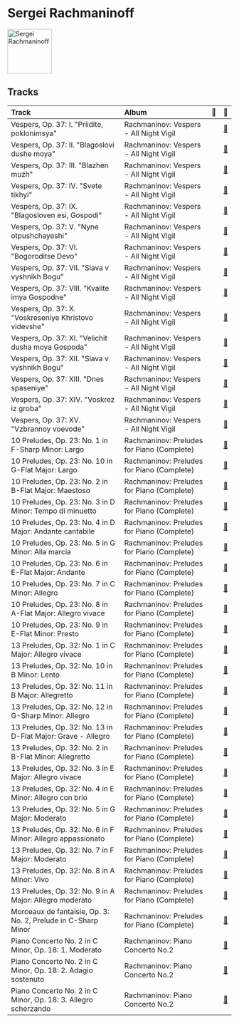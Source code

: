 
# Sergei Rachmaninoff


<img src="https://i.scdn.co/image/463e3c5c3e814761532f554913cf2af456bcba59" alt="Sergei Rachmaninoff" width="100" />

## Tracks

| Track                                                          | Album                                      | 💚   | 🔗                                                          |
|:---------------------------------------------------------------|:-------------------------------------------|:----|:-----------------------------------------------------------|
| Vespers, Op. 37: I. "Priidite, poklonimsya"                    | Rachmaninov: Vespers - All Night Vigil     |     | [🔗](https://open.spotify.com/track/4evlPDUET2zxmrSffIopYk) |
| Vespers, Op. 37: II. "Blagoslovi dushe moya"                   | Rachmaninov: Vespers - All Night Vigil     |     | [🔗](https://open.spotify.com/track/3tmb8PpSEsDXOPv2JxBAeJ) |
| Vespers, Op. 37: III. "Blazhen muzh"                           | Rachmaninov: Vespers - All Night Vigil     |     | [🔗](https://open.spotify.com/track/4vOfTVbAp9oBxyko8covCb) |
| Vespers, Op. 37: IV. "Svete tikhyi"                            | Rachmaninov: Vespers - All Night Vigil     |     | [🔗](https://open.spotify.com/track/63vzmx5X4rx7iiampzwus4) |
| Vespers, Op. 37: IX. "Blagosloven esi, Gospodi"                | Rachmaninov: Vespers - All Night Vigil     |     | [🔗](https://open.spotify.com/track/0NfQexdy6BRC3O7W2LPqHl) |
| Vespers, Op. 37: V. "Nyne otpushchayeshi"                      | Rachmaninov: Vespers - All Night Vigil     |     | [🔗](https://open.spotify.com/track/6pFMpE4Z9UooPdsTmgbWYI) |
| Vespers, Op. 37: VI. "Bogoroditse Devo"                        | Rachmaninov: Vespers - All Night Vigil     |     | [🔗](https://open.spotify.com/track/3eu4eSHpO2u9bgzmDDTlgY) |
| Vespers, Op. 37: VII. "Slava v vyshnikh Bogu"                  | Rachmaninov: Vespers - All Night Vigil     |     | [🔗](https://open.spotify.com/track/0op8XEiSF79zl5SSvPv5j2) |
| Vespers, Op. 37: VIII. "Kvalite imya Gospodne"                 | Rachmaninov: Vespers - All Night Vigil     |     | [🔗](https://open.spotify.com/track/79tPoVRNUdOSwM8ERRpx8m) |
| Vespers, Op. 37: X. "Voskreseniye Khristovo videvshe"          | Rachmaninov: Vespers - All Night Vigil     |     | [🔗](https://open.spotify.com/track/2rzp6tSZjlPxIjkcnKoV7a) |
| Vespers, Op. 37: XI. "Velichit dusha moya Gospoda"             | Rachmaninov: Vespers - All Night Vigil     |     | [🔗](https://open.spotify.com/track/32j8MnD2wyx1QQ3wRa6ytm) |
| Vespers, Op. 37: XII. "Slava v vyshnikh Bogu"                  | Rachmaninov: Vespers - All Night Vigil     |     | [🔗](https://open.spotify.com/track/1RCpDM7OThH6WdncbhQ7IE) |
| Vespers, Op. 37: XIII. "Dnes spaseniye"                        | Rachmaninov: Vespers - All Night Vigil     |     | [🔗](https://open.spotify.com/track/07rzxAXZHLhV0kGR0zNDIn) |
| Vespers, Op. 37: XIV. "Voskrez iz groba"                       | Rachmaninov: Vespers - All Night Vigil     |     | [🔗](https://open.spotify.com/track/1kTERqTjsxeq3RNjtunq1u) |
| Vespers, Op. 37: XV. "Vzbrannoy voevode"                       | Rachmaninov: Vespers - All Night Vigil     |     | [🔗](https://open.spotify.com/track/5PSyFWOmtBCPwkAiAV770t) |
| 10 Preludes, Op. 23: No. 1 in F-Sharp Minor: Largo             | Rachmaninov: Preludes for Piano (Complete) |     | [🔗](https://open.spotify.com/track/4JGHKe4tmlVDg4PoTWaoq7) |
| 10 Preludes, Op. 23: No. 10 in G-Flat Major: Largo             | Rachmaninov: Preludes for Piano (Complete) |     | [🔗](https://open.spotify.com/track/0vHlWIQiSsfhMrxwJodNeP) |
| 10 Preludes, Op. 23: No. 2 in B-Flat Major: Maestoso           | Rachmaninov: Preludes for Piano (Complete) |     | [🔗](https://open.spotify.com/track/4pgud5L6apTBZ6sqeqnt44) |
| 10 Preludes, Op. 23: No. 3 in D Minor: Tempo di minuetto       | Rachmaninov: Preludes for Piano (Complete) |     | [🔗](https://open.spotify.com/track/0LsNtrpdw7vz8ISVrQYMnM) |
| 10 Preludes, Op. 23: No. 4 in D Major: Andante cantabile       | Rachmaninov: Preludes for Piano (Complete) |     | [🔗](https://open.spotify.com/track/0NtUQYljbdO9M2oIvUarTB) |
| 10 Preludes, Op. 23: No. 5 in G Minor: Alla marcia             | Rachmaninov: Preludes for Piano (Complete) |     | [🔗](https://open.spotify.com/track/0dwRX7z5Yzr1K96QhAKOBh) |
| 10 Preludes, Op. 23: No. 6 in E-Flat Major: Andante            | Rachmaninov: Preludes for Piano (Complete) |     | [🔗](https://open.spotify.com/track/4VH21d5xLD6DtFKcawuoXw) |
| 10 Preludes, Op. 23: No. 7 in C Minor: Allegro                 | Rachmaninov: Preludes for Piano (Complete) |     | [🔗](https://open.spotify.com/track/1BKKpyRblOv1OWjZ0CcAWo) |
| 10 Preludes, Op. 23: No. 8 in A-Flat Major: Allegro vivace     | Rachmaninov: Preludes for Piano (Complete) |     | [🔗](https://open.spotify.com/track/3nJNmPeYs4buaULmYJ26X6) |
| 10 Preludes, Op. 23: No. 9 in E-Flat Minor: Presto             | Rachmaninov: Preludes for Piano (Complete) |     | [🔗](https://open.spotify.com/track/5v2O3vGKHlmLVLqNKcOwCO) |
| 13 Preludes, Op. 32: No. 1 in C Major: Allegro vivace          | Rachmaninov: Preludes for Piano (Complete) |     | [🔗](https://open.spotify.com/track/3I7u1AhIGc9XHKQIjb1ZBG) |
| 13 Preludes, Op. 32: No. 10 in B Minor: Lento                  | Rachmaninov: Preludes for Piano (Complete) |     | [🔗](https://open.spotify.com/track/6dclMhwb2xkTzcGFXYdUeQ) |
| 13 Preludes, Op. 32: No. 11 in B Major: Allegretto             | Rachmaninov: Preludes for Piano (Complete) |     | [🔗](https://open.spotify.com/track/5RrWiz8zrTJCjHENxHTAJZ) |
| 13 Preludes, Op. 32: No. 12 in G-Sharp Minor: Allegro          | Rachmaninov: Preludes for Piano (Complete) |     | [🔗](https://open.spotify.com/track/7JsvE4iJtehI0KbUeljgj5) |
| 13 Preludes, Op. 32: No. 13 in D-Flat Major: Grave - Allegro   | Rachmaninov: Preludes for Piano (Complete) |     | [🔗](https://open.spotify.com/track/6LsBz8fLOpY96erLer7cRj) |
| 13 Preludes, Op. 32: No. 2 in B-Flat Minor: Allegretto         | Rachmaninov: Preludes for Piano (Complete) |     | [🔗](https://open.spotify.com/track/2jcKSE0ixtPCCfDPEln1FI) |
| 13 Preludes, Op. 32: No. 3 in E Major: Allegro vivace          | Rachmaninov: Preludes for Piano (Complete) |     | [🔗](https://open.spotify.com/track/2cRFzJYirvLmlJX2DXO940) |
| 13 Preludes, Op. 32: No. 4 in E Minor: Allegro con brio        | Rachmaninov: Preludes for Piano (Complete) |     | [🔗](https://open.spotify.com/track/5GjDNg9mTkPrqUfg6CI8Zc) |
| 13 Preludes, Op. 32: No. 5 in G Major: Moderato                | Rachmaninov: Preludes for Piano (Complete) |     | [🔗](https://open.spotify.com/track/3bKoITIhcQfjzAvhQn3NCU) |
| 13 Preludes, Op. 32: No. 6 in F Minor: Allegro appassionato    | Rachmaninov: Preludes for Piano (Complete) |     | [🔗](https://open.spotify.com/track/67SGGqw9rymqT1DvdT5ka6) |
| 13 Preludes, Op. 32: No. 7 in F Major: Moderato                | Rachmaninov: Preludes for Piano (Complete) |     | [🔗](https://open.spotify.com/track/4g9sNU83qPH85xNoFAZqED) |
| 13 Preludes, Op. 32: No. 8 in A Minor: Vivo                    | Rachmaninov: Preludes for Piano (Complete) |     | [🔗](https://open.spotify.com/track/5BuaEWlAqAY71w10Q4Yd6B) |
| 13 Preludes, Op. 32: No. 9 in A Major: Allegro moderato        | Rachmaninov: Preludes for Piano (Complete) |     | [🔗](https://open.spotify.com/track/07EzJ4VrpLaQtTzKyOAH3w) |
| Morceaux de fantaisie, Op. 3: No. 2, Prelude in C-Sharp Minor  | Rachmaninov: Preludes for Piano (Complete) |     | [🔗](https://open.spotify.com/track/3jyko3okSMjZbIGdElSQN5) |
| Piano Concerto No. 2 in C Minor, Op. 18: 1. Moderato           | Rachmaninov: Piano Concerto No.2           |     | [🔗](https://open.spotify.com/track/6B1RtXteyMp3mJZTeuFRmE) |
| Piano Concerto No. 2 in C Minor, Op. 18: 2. Adagio sostenuto   | Rachmaninov: Piano Concerto No.2           |     | [🔗](https://open.spotify.com/track/4rrrn8OLrttq7r9RgNXalU) |
| Piano Concerto No. 2 in C Minor, Op. 18: 3. Allegro scherzando | Rachmaninov: Piano Concerto No.2           |     | [🔗](https://open.spotify.com/track/253y3nl2iT4vWs2jHP4G3q) |